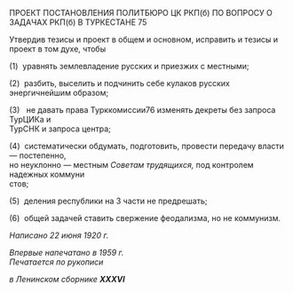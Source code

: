 ПРОЕКТ ПОСТАНОВЛЕНИЯ ПОЛИТБЮРО ЦК РКП(б) ПО ВОПРОСУ О ЗАДАЧАХ РКП(б) В ТУРКЕСТАНЕ 75

Утвердив тезисы и проект в общем и основном, исправить и тезисы и проект в том духе, чтобы

(1)  уравнять землевладение русских и приезжих с местными;

(2)  разбить, выселить и подчинить себе кулаков русских энергичнейшим образом;

(3)   не давать права Турккомиссии76 изменять декреты без запроса ТурЦИКа и  
ТурСНК и запроса центра;

(4)  систематически обдумать, подготовить, провести передачу власти — постепенно,  
но неуклонно — местным _Советам трудящихся,_ под контролем надежных коммуни­  
стов;

(5)  деления республики на 3 части не предрешать;

(6)  общей задачей ставить свержение феодализма, но не коммунизм.

_Написано 22 июня 1920 г._

_Впервые напечатано в 1959 г.                                                              Печатается по рукописи_

_в Ленинском сборнике_ **_XXXVI_**